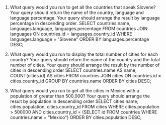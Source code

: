 1. What query would you run to get all the countries that speak Slovene? Your query should return the name of the country, language and language percentage. Your query should arrange the result by language percentage in descending order.
SELECT countries.name, languages.language, languages.percentage FROM countries JOIN languages ON countries.id = languages.country_id WHERE languages.language = "Slovene" ORDER BY languages.percentage DESC;

2. What query would you run to display the total number of cities for each country? Your query should return the name of the country and the total number of cities. Your query should arrange the result by the number of cities in descending order
SELECT countries.name AS name, COUNT(cities.id) AS cities FROM countries JOIN cities ON countries.id = cities.country_id GROUP BY countries.name ORDER BY cities DESC;

3. What query would you run to get all the cities in Mexico with a population of greater than 500,000? Your query should arrange the result by population in descending order
SELECT cities.name, cities.population, cities.country_id FROM cities WHERE cities.population > 500000 AND cities.country_id = (SELECT id FROM countries WHERE countries.name = "Mexico") ORDER BY cities.population DESC;
